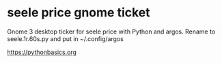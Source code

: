 # seele price gnome ticket 

Gnome 3 desktop ticker for seele price with Python and argos. Rename to seele.1r.60s.py and put in ~/.config/argos

https://pythonbasics.org
